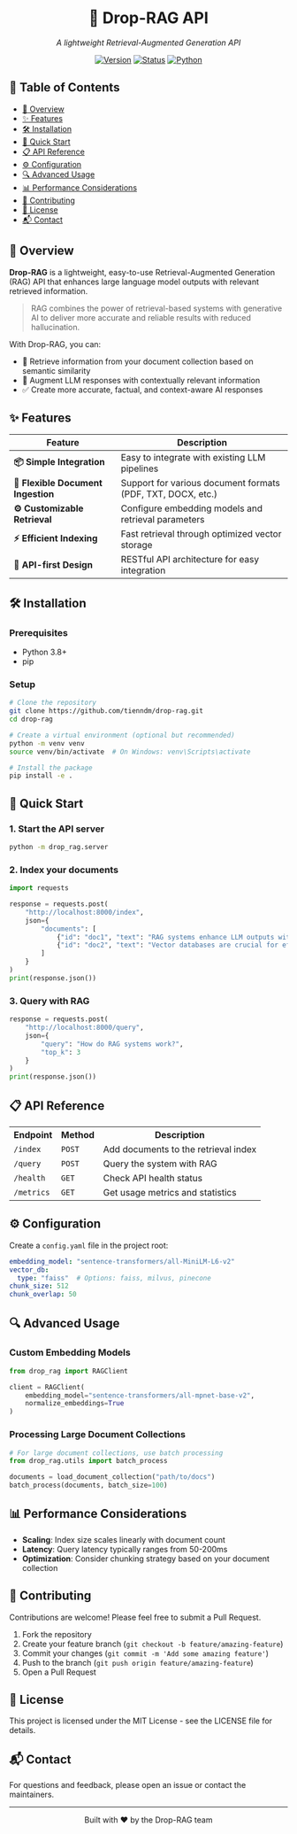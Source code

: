 <div align="center">

# 🌟 Drop-RAG API

*A lightweight Retrieval-Augmented Generation API*

[![Version](https://img.shields.io/badge/version-0.1.0-blue?style=for-the-badge)](https://github.com/tienndm/drop-rag)
[![Status](https://img.shields.io/badge/status-alpha-orange?style=for-the-badge)](https://github.com/tienndm/drop-rag)
[![Python](https://img.shields.io/badge/python-3.8%2B-green?style=for-the-badge&logo=python)](https://www.python.org/)

</div>

## 📑 Table of Contents

- [📖 Overview](#-overview)
- [✨ Features](#-features)
- [🛠️ Installation](#️-installation)
- [🚀 Quick Start](#-quick-start)
- [📋 API Reference](#-api-reference)
- [⚙️ Configuration](#️-configuration)
- [🔍 Advanced Usage](#-advanced-usage)
- [📊 Performance Considerations](#-performance-considerations)
- [🤝 Contributing](#-contributing)
- [📝 License](#-license)
- [📬 Contact](#-contact)

## 📖 Overview

**Drop-RAG** is a lightweight, easy-to-use Retrieval-Augmented Generation (RAG) API that enhances large language model outputs with relevant retrieved information.

> RAG combines the power of retrieval-based systems with generative AI to deliver more accurate and reliable results with reduced hallucination.

With Drop-RAG, you can:
- 🔎 Retrieve information from your document collection based on semantic similarity
- 🧠 Augment LLM responses with contextually relevant information
- ✅ Create more accurate, factual, and context-aware AI responses

## ✨ Features

| Feature | Description |
|---------|-------------|
| **📦 Simple Integration** | Easy to integrate with existing LLM pipelines |
| **📄 Flexible Document Ingestion** | Support for various document formats (PDF, TXT, DOCX, etc.) |
| **⚙️ Customizable Retrieval** | Configure embedding models and retrieval parameters |
| **⚡ Efficient Indexing** | Fast retrieval through optimized vector storage |
| **🔌 API-first Design** | RESTful API architecture for easy integration |

## 🛠️ Installation

### Prerequisites

- Python 3.8+
- pip

### Setup

```bash
# Clone the repository
git clone https://github.com/tienndm/drop-rag.git
cd drop-rag

# Create a virtual environment (optional but recommended)
python -m venv venv
source venv/bin/activate  # On Windows: venv\Scripts\activate

# Install the package
pip install -e .
```

## 🚀 Quick Start

### 1. Start the API server

```bash
python -m drop_rag.server
```

### 2. Index your documents

```python
import requests

response = requests.post(
    "http://localhost:8000/index",
    json={
        "documents": [
            {"id": "doc1", "text": "RAG systems enhance LLM outputs with retrieved information."},
            {"id": "doc2", "text": "Vector databases are crucial for efficient RAG implementations."}
        ]
    }
)
print(response.json())
```

### 3. Query with RAG

```python
response = requests.post(
    "http://localhost:8000/query",
    json={
        "query": "How do RAG systems work?",
        "top_k": 3
    }
)
print(response.json())
```

## 📋 API Reference

<table>
  <tr>
    <th>Endpoint</th>
    <th>Method</th>
    <th>Description</th>
  </tr>
  <tr>
    <td><code>/index</code></td>
    <td><code>POST</code></td>
    <td>Add documents to the retrieval index</td>
  </tr>
  <tr>
    <td><code>/query</code></td>
    <td><code>POST</code></td>
    <td>Query the system with RAG</td>
  </tr>
  <tr>
    <td><code>/health</code></td>
    <td><code>GET</code></td>
    <td>Check API health status</td>
  </tr>
  <tr>
    <td><code>/metrics</code></td>
    <td><code>GET</code></td>
    <td>Get usage metrics and statistics</td>
  </tr>
</table>

## ⚙️ Configuration

Create a `config.yaml` file in the project root:

```yaml
embedding_model: "sentence-transformers/all-MiniLM-L6-v2"
vector_db:
  type: "faiss"  # Options: faiss, milvus, pinecone
chunk_size: 512
chunk_overlap: 50
```

## 🔍 Advanced Usage

### Custom Embedding Models

```python
from drop_rag import RAGClient

client = RAGClient(
    embedding_model="sentence-transformers/all-mpnet-base-v2",
    normalize_embeddings=True
)
```

### Processing Large Document Collections

```python
# For large document collections, use batch processing
from drop_rag.utils import batch_process

documents = load_document_collection("path/to/docs")
batch_process(documents, batch_size=100)
```

## 📊 Performance Considerations

- **Scaling**: Index size scales linearly with document count
- **Latency**: Query latency typically ranges from 50-200ms
- **Optimization**: Consider chunking strategy based on your document collection

## 🤝 Contributing

Contributions are welcome! Please feel free to submit a Pull Request.

1. Fork the repository
2. Create your feature branch (`git checkout -b feature/amazing-feature`)
3. Commit your changes (`git commit -m 'Add some amazing feature'`)
4. Push to the branch (`git push origin feature/amazing-feature`)
5. Open a Pull Request

## 📝 License

This project is licensed under the MIT License - see the LICENSE file for details.

## 📬 Contact

For questions and feedback, please open an issue or contact the maintainers.

---

<div align="center">

Built with ❤️ by the Drop-RAG team

</div>
